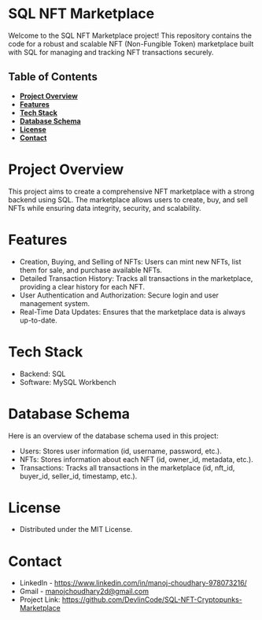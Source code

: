 # SQL NFT Marketplace

Welcome to the SQL NFT Marketplace project! This repository contains the code for a robust and scalable NFT (Non-Fungible Token) marketplace built with SQL for managing and tracking NFT transactions securely.

## Table of Contents
* **[Project Overview](#1)**
* **[Features](#2)**
* **[Tech Stack](#3)**
* **[Database Schema](#4)**
* **[License](#5)**
* **[Contact](#6)**

<a id='1'></a>
# Project Overview
This project aims to create a comprehensive NFT marketplace with a strong backend using SQL. The marketplace allows users to create, buy, and sell NFTs while ensuring data integrity, security, and scalability.

<a id='2'></a>
# Features
* Creation, Buying, and Selling of NFTs: Users can mint new NFTs, list them for sale, and purchase available NFTs.
* Detailed Transaction History: Tracks all transactions in the marketplace, providing a clear history for each NFT.
* User Authentication and Authorization: Secure login and user management system.
* Real-Time Data Updates: Ensures that the marketplace data is always up-to-date.

<a id='3'></a>
# Tech Stack
* Backend: SQL
* Software: MySQL Workbench

<a id='4'></a>
# Database Schema
Here is an overview of the database schema used in this project:

* Users: Stores user information (id, username, password, etc.).
* NFTs: Stores information about each NFT (id, owner_id, metadata, etc.).
* Transactions: Tracks all transactions in the marketplace (id, nft_id, buyer_id, seller_id, timestamp, etc.).

<a id='5'></a>
# License
* Distributed under the MIT License.

<a id='6'></a>
# Contact
* LinkedIn - https://www.linkedin.com/in/manoj-choudhary-978073216/
* Gmail - manojchoudhary2d@gmail.com
* Project Link: https://github.com/DevlinCode/SQL-NFT-Cryptopunks-Marketplace
